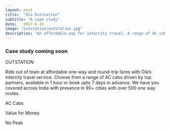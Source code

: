 ```yaml
---
layout: post
title:  "Ola Outstation"
subtitle: "A case study"
date:   2017-6-15
image: "outstation/outstation.jpg"
description: "An affordable way for intercity travel. A range of AC cabs driven by top partners, available in 1 hour or book upto 7 days in advance. We have you covered across India with presence in 90+ cities with over 500 one way routes."
---
```


<h3>Case study coming soon</h3>
OUTSTATION

Ride out of town at affordable one-way and round-trip fares with Ola’s intercity travel service. Choose from a range of AC cabs driven by top partners, available in 1 hour or book upto 7 days in advance. We have you covered across India with presence in 90+ cities with over 500 one way routes.

AC
Cabs

Value for
Money

No
Peak